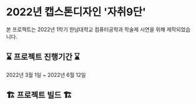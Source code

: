 # 2022년 캡스톤디자인 '자취9단'
본 프로젝트는 2022년 1학기 한남대학교 컴퓨터공학과 학술제 시연을 위해 제작되었습니다.

## 

## ⌛ 프로젝트 진행기간 ⌛
2022년 3월 1일 ~ 2022년 6월 12일

## 🏗 프로젝트 빌드 🏗